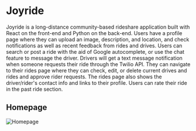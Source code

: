 # Joyride

Joyride is a long-distance community-based rideshare application built with React on the front-end and Python on the back-end. 
Users have a profile page where they can upload an image, description, and location, and check notifications as well as recent 
feedback from rides and drives. Users can search or post a ride with the aid of Google autocomplete, or use the chat feature to
message the driver. Drivers will get a text message notification when someone requests their ride through the Twilio API. They 
can navigate to their rides page where they can check, edit, or delete current drives and rides and approve rider requests. The 
rides page also shows the driver/rider's contact info and links to their profile. Users can rate their ride in the past ride section.

## Homepage
![Homepage](static/gifs/Homepage.gif)
